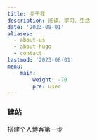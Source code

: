 ```yaml
---
title: 关于我
description: 阅读、学习、生活
date: '2023-08-01'
aliases:
  - about-us
  - about-hugo
  - contact
lastmod: '2023-08-01'
menu:
    main: 
        weight: -70
        pre: user
---
```


### 建站

搭建个人博客第一步